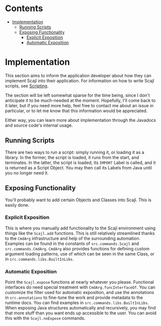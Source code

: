 # Contents
- [Implementation](#implementation)
	- [Running Scripts](#running-scripts)
	- [Exposing Functionality](#exposing-functionality)
		- [Explicit Exposition](#explicit-exposition)
		- [Automatic Exposition](#automatic-exposition)

# Implementation
This section aims to inform the application developer about how they can implement Scajl into their application.
For information on how to write Scajl scripts, see [Scripting](Scripting.md).

The section will be left somewhat sparse for the time being, since I don't anticipate it to be much-needed at the moment. Hopefully, I'll come back to it later, but if you need more help, feel free to contact me about an issue in particular, or to let me know that this information would be appreciated.

Either way, you can learn more about implementation through the Javadocs and source code's internal usage.

## Running Scripts
There are two ways to run a script: simply running it, or loading it as a library. In the former, the script is loaded, it runs from the start, and terminates. In the latter, the script is loaded, its `IMPORT` Label is called, and it is returned as a Script Object. You may then call its Labels from Java until you no longer need it.

## Exposing Functionality
You'll probably want to add certain Objects and Classes into Scajl. This is easily done.

### Explicit Exposition
This is where you manually add functionality to the Scajl environment using things like the `Scajl.add` functions. This is still relatively streamlined thanks to the `CmdArg` infrastructure and help of the surrounding automation. Examples can be found in the constants of `src.commands.Scajl` and `src.commands.CmdArg`. `CmdArg` also provides functions for defining custom argument loading patterns, use of which can be seen in the same Class, or in `src.commands.libs.BuiltInLibs`.

### Automatic Exposition
Point the `Scajl.expose` functions at nearly whatever you please. Functional interfaces do need special treatment with `CmdArg.funcInterfaceOf`.
You can customize the filter used for automatic exposition, and use the annotations in `src.annotations` to fine-tune the work and provide metadata to the runtime docs.
You can find examples in `src.commands.libs.BuiltInLibs`.
When exposing Java structures automatically and recursively, you may find that more stuff than you want ends up accessible to the user. You can avoid this with the `Scajl.noExpose` commands.
